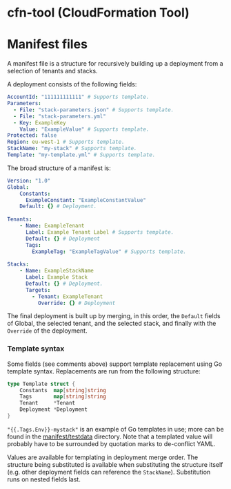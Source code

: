 cfn-tool (CloudFormation Tool)
===

# Manifest files

A manifest file is a structure for recursively building up a deployment from a selection of tenants and stacks.

A deployment consists of the following fields:

```yaml
AccountId: "111111111111" # Supports template.
Parameters:
  - File: "stack-parameters.json" # Supports template.
  - File: "stack-parameters.yml"
  - Key: ExampleKey
    Value: "ExampleValue" # Supports template.
Protected: false
Region: eu-west-1 # Supports template.
StackName: "my-stack" # Supports template.
Template: "my-template.yml" # Supports template.
```

The broad structure of a manifest is:

```yaml
Version: "1.0"
Global:
    Constants:
      ExampleConstant: "ExampleConstantValue"
    Default: {} # Deployment.
      
Tenants:
    - Name: ExampleTenant
      Label: Example Tenant Label # Supports template.
      Default: {} # Deployment
      Tags:
        ExampleTag: "ExampleTagValue" # Supports template.
        
Stacks:
    - Name: ExampleStackName
      Label: Example Stack
      Default: {} # Deployment.
      Targets:
        - Tenant: ExampleTenant
          Override: {} # Deployment
```

The final deployment is built up by merging, in this order, the `Default` fields of Global, the selected tenant, and the selected stack, and finally with the `Override` of the deployment.

### Template syntax

Some fields (see comments above) support template replacement using Go template syntax. Replacements are run from the following structure:

```go
type Template struct {
	Constants  map[string]string
	Tags       map[string]string
	Tenant     *Tenant
	Deployment *Deployment
}
```

`"{{.Tags.Env}}-mystack"` is an example of Go templates in use; more can be found in the [manifest/testdata](manifest/testdata) directory. Note that a templated value will probably have to be surrounded by quotation marks to de-conflict YAML.

Values are available for templating in deployment merge order. The structure being substituted is available when substituting the structure itself (e.g. other deployment fields can reference the `StackName`). Substitution runs on nested fields last.
